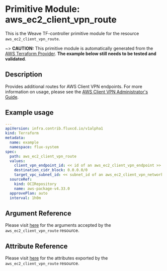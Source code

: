 
# Primitive Module: aws_ec2_client_vpn_route

This is the Weave TF-controller primitive module for the resource `aws_ec2_client_vpn_route`.

~> **CAUTION:** This primitive module is automatically generated from the [AWS Terraform Provider](https://registry.terraform.io/providers/hashicorp/aws/latest/docs/resources/ec2_client_vpn_route). **The example below still needs to be tested and validated**.

## Description

Provides additional routes for AWS Client VPN endpoints. For more information on usage, please see the
[AWS Client VPN Administrator's Guide](https://docs.aws.amazon.com/vpn/latest/clientvpn-admin/what-is.html).

## Example usage

```yaml
---
apiVersion: infra.contrib.fluxcd.io/v1alpha1
kind: Terraform
metadata:
  name: example
  namespace: flux-system
spec:
  path: aws_ec2_client_vpn_route
  values:
    client_vpn_endpoint_id: << id of an aws_ec2_client_vpn_endpoint >>
    destination_cidr_block: 0.0.0.0/0
    target_vpc_subnet_id: << subnet_id of an aws_ec2_client_vpn_network_association >>
  sourceRef:
    kind: OCIRepository
    name: aws-package-v4.33.0
  approvePlan: auto
  interval: 1h0m
```

## Argument Reference

Please visit [here](https://registry.terraform.io/providers/hashicorp/aws/latest/docs/resources/ec2_client_vpn_route#argument-reference) for the arguments accepted by the `aws_ec2_client_vpn_route` resource.

## Attribute Reference

Please visit [here](https://registry.terraform.io/providers/hashicorp/aws/latest/docs/resources/ec2_client_vpn_route#attributes-reference) for the attributes exported by the `aws_ec2_client_vpn_route` resource.
